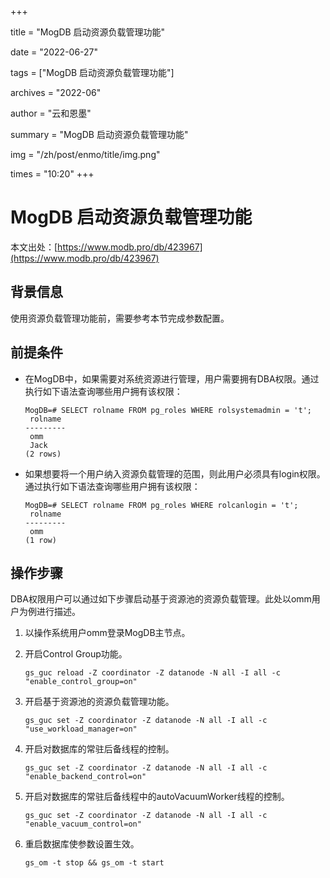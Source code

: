 +++

title = "MogDB 启动资源负载管理功能" 

date = "2022-06-27" 

tags = ["MogDB 启动资源负载管理功能"] 

archives = "2022-06" 

author = "云和恩墨" 

summary = "MogDB 启动资源负载管理功能"

img = "/zh/post/enmo/title/img.png" 

times = "10:20"
+++

# MogDB 启动资源负载管理功能

本文出处：[https://www.modb.pro/db/423967](https://www.modb.pro/db/423967)

## 背景信息

使用资源负载管理功能前，需要参考本节完成参数配置。

## 前提条件

- 在MogDB中，如果需要对系统资源进行管理，用户需要拥有DBA权限。通过执行如下语法查询哪些用户拥有该权限：

  ```
  MogDB=# SELECT rolname FROM pg_roles WHERE rolsystemadmin = 't';
   rolname
  ---------
   omm
   Jack
  (2 rows)
  ```

- 如果想要将一个用户纳入资源负载管理的范围，则此用户必须具有login权限。通过执行如下语法查询哪些用户拥有该权限：

  ```
  MogDB=# SELECT rolname FROM pg_roles WHERE rolcanlogin = 't';
   rolname
  ---------
   omm
  (1 row)
  ```



## 操作步骤

DBA权限用户可以通过如下步骤启动基于资源池的资源负载管理。此处以omm用户为例进行描述。

1. 以操作系统用户omm登录MogDB主节点。

2. 开启Control Group功能。

   ```
   gs_guc reload -Z coordinator -Z datanode -N all -I all -c "enable_control_group=on"
   ```

3. 开启基于资源池的资源负载管理功能。

   ```
   gs_guc set -Z coordinator -Z datanode -N all -I all -c "use_workload_manager=on"
   ```

4. 开启对数据库的常驻后备线程的控制。

   ```
   gs_guc set -Z coordinator -Z datanode -N all -I all -c "enable_backend_control=on"
   ```

5. 开启对数据库的常驻后备线程中的autoVacuumWorker线程的控制。

   ```
   gs_guc set -Z coordinator -Z datanode -N all -I all -c "enable_vacuum_control=on"
   ```

6. 重启数据库使参数设置生效。

   ```
   gs_om -t stop && gs_om -t start
   ```

